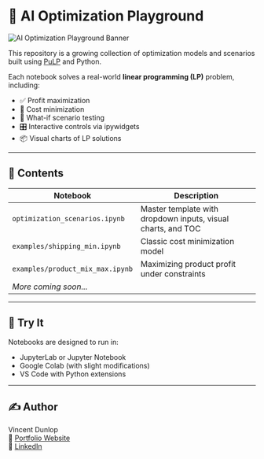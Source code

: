 # 🤖 AI Optimization Playground

![AI Optimization Playground Banner](Images/Banner_AI_Optimizatioin_Playground.png)

This repository is a growing collection of optimization models and scenarios built using [PuLP](https://github.com/coin-or/pulp) and Python.

Each notebook solves a real-world **linear programming (LP)** problem, including:
- ✅ Profit maximization
- 🔻 Cost minimization
- 🔄 What-if scenario testing
- 🎛️ Interactive controls via ipywidgets
- 📦 Visual charts of LP solutions

---

## 📂 Contents

| Notebook | Description |
|----------|-------------|
| `optimization_scenarios.ipynb` | Master template with dropdown inputs, visual charts, and TOC |
| `examples/shipping_min.ipynb` | Classic cost minimization model |
| `examples/product_mix_max.ipynb` | Maximizing product profit under constraints |
| _More coming soon..._ | |

---

## 🚀 Try It

Notebooks are designed to run in:
- JupyterLab or Jupyter Notebook
- Google Colab (with slight modifications)
- VS Code with Python extensions

---

## ✍️ Author

Vincent Dunlop  
🔗 [Portfolio Website](https://vddquest.github.io)  
🔗 [LinkedIn](https://www.linkedin.com/in/vincent-dunlop-663377298)
